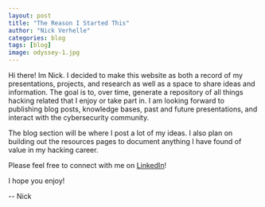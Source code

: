 ```yaml
---
layout: post
title: "The Reason I Started This"
author: "Nick Verhelle"
categories: blog
tags: [blog]
image: odyssey-1.jpg
---
```


Hi there! Im Nick. I decided to make this website as both a record of my presentations, projects, and research as well as a space to share ideas and information. The goal is to, over time, generate a repository of all things hacking related that I enjoy or take part in. I am looking forward to publishing blog posts, knowledge bases, past and future presentations, and interact with the cybersecurity community.

The blog section will be where I post a lot of my ideas. I also plan on building out the resources pages to document anything I have found of value in my hacking career.

Please feel free to connect with me on [LinkedIn](https://www.linkedin.com/in/nick-verhelle/)!

I hope you enjoy!

-- Nick